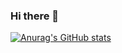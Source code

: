 ### Hi there 👋

[![Anurag's GitHub stats](https://github-readme-stats.vercel.app/api?username=Kyoo130&count_private=true&show_icons=true)](https://github.com/anuraghazra/github-readme-stats)



<!--
**Kyoo130/Kyoo130** is a ✨ _special_ ✨ repository because its `README.md` (this file) appears on your GitHub profile.

Here are some ideas to get you started:

- 🔭 I’m currently working on ...
- 🌱 I’m currently learning ...
- 👯 I’m looking to collaborate on ...
- 🤔 I’m looking for help with ...
- 💬 Ask me about ...
- 📫 How to reach me: ...
- 😄 Pronouns: ...
- ⚡ Fun fact: ...
-->
